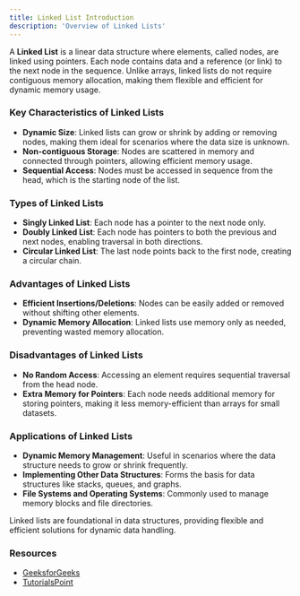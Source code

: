 ```yaml
---
title: Linked List Introduction
description: 'Overview of Linked Lists'
---
```


A **Linked List** is a linear data structure where elements, called nodes, are linked using pointers. Each node contains data and a reference (or link) to the next node in the sequence. Unlike arrays, linked lists do not require contiguous memory allocation, making them flexible and efficient for dynamic memory usage.

### Key Characteristics of Linked Lists

- **Dynamic Size**: Linked lists can grow or shrink by adding or removing nodes, making them ideal for scenarios where the data size is unknown.
- **Non-contiguous Storage**: Nodes are scattered in memory and connected through pointers, allowing efficient memory usage.
- **Sequential Access**: Nodes must be accessed in sequence from the head, which is the starting node of the list.

### Types of Linked Lists

- **Singly Linked List**: Each node has a pointer to the next node only.
- **Doubly Linked List**: Each node has pointers to both the previous and next nodes, enabling traversal in both directions.
- **Circular Linked List**: The last node points back to the first node, creating a circular chain.

### Advantages of Linked Lists

- **Efficient Insertions/Deletions**: Nodes can be easily added or removed without shifting other elements.
- **Dynamic Memory Allocation**: Linked lists use memory only as needed, preventing wasted memory allocation.

### Disadvantages of Linked Lists

- **No Random Access**: Accessing an element requires sequential traversal from the head node.
- **Extra Memory for Pointers**: Each node needs additional memory for storing pointers, making it less memory-efficient than arrays for small datasets.

### Applications of Linked Lists

- **Dynamic Memory Management**: Useful in scenarios where the data structure needs to grow or shrink frequently.
- **Implementing Other Data Structures**: Forms the basis for data structures like stacks, queues, and graphs.
- **File Systems and Operating Systems**: Commonly used to manage memory blocks and file directories.

Linked lists are foundational in data structures, providing flexible and efficient solutions for dynamic data handling.

### Resources

* [GeeksforGeeks](https://www.geeksforgeeks.org/array-data-structure-guide)
* [TutorialsPoint](https://www.tutorialspoint.com/data_structures_algorithms/linked_list_algorithms.htm)
